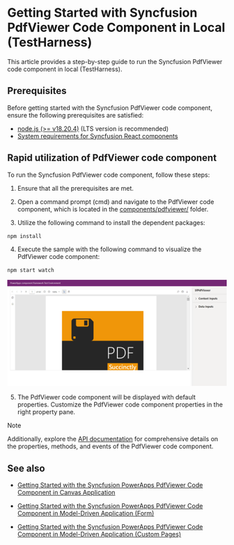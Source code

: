 # Getting Started with Syncfusion PdfViewer Code Component in Local (TestHarness)

This article provides a step-by-step guide to run the Syncfusion PdfViewer code component in local (TestHarness).

## Prerequisites

Before getting started with the Syncfusion PdfViewer code component, ensure the following prerequisites are satisfied:

- [node.js  (>= v18.20.4)](https://nodejs.org/en/download/) (LTS version is recommended)
- [System requirements for Syncfusion React components](https://ej2.syncfusion.com/react/documentation/system-requirement)

## Rapid utilization of PdfViewer code component

To run the Syncfusion PdfViewer code component, follow these steps:

1. Ensure that all the prerequisites are met.

2. Open a command prompt (cmd) and navigate to the PdfViewer code component, which is located in the [components/pdfviewer/](../../components/pdfviewer/) folder.

3. Utilize the following command to install the dependent packages:

```bash
npm install
```

4. Execute the sample with the following command to visualize the PdfViewer code component:

```bash
npm start watch
```

![Output1](../images/pdfviewer/CC-Output1.png)

5. The PdfViewer code component will be displayed with default properties. Customize the PdfViewer code component properties in the right property pane.

> [!NOTE]
> Additionally, explore the [API documentation](./api.md) for comprehensive details on the properties, methods, and events of the PdfViewer code component.

## See also

- [Getting Started with the Syncfusion PowerApps PdfViewer Code Component in Canvas Application](getting-started-with-canvas.md)

- [Getting Started with the Syncfusion PowerApps PdfViewer Code Component in Model-Driven Application (Form)](getting-started-with-model-driven-form.md)

- [Getting Started with the Syncfusion PowerApps PdfViewer Code Component in Model-Driven Application (Custom Pages)](getting-started-with-model-driven-custom-pages.md)
